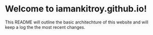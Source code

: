 # Welcome to iamankitroy.github.io!

This README will outline the basic architechture of this website and will keep a log the the most recent changes.
